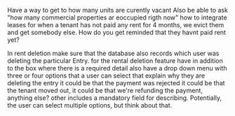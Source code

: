 Have a way to get to how many units are curently vacant 
Also be able to ask "how many commercial properties ar eoccupied rigth now"
how to integrate leases for when a tenant has not paid any rent for 4 months, we evict them and get somebody else. How do you get reminded that they havnt paid rent yet? 

In rent deletion make sure that the database also records which user was deleting the particular Entry. 
for the rental deletion feature have in addition to the box where there is a required detail also have a drop down menu with three or four options that a user can select that explain why they are deleting the entry it could be that the payment was rejected it could be that the tenant moved out, it could be that we're refunding the payment, anything else?  other includes a mandatory field for describing. Potentially, the user can select multiple options, but think about that. 
